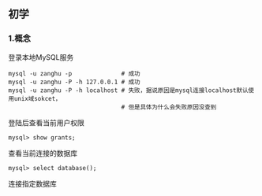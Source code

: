 ## 初学


### 1.概念

登录本地MySQL服务

```shell
mysql -u zanghu -p              # 成功
mysql -u zanghu -P -h 127.0.0.1 # 成功
mysql -u zanghu -P -h localhost # 失败，据说原因是mysql连接localhost默认使用unix域sokcet，
                                # 但是具体为什么会失败原因没查到
```

登陆后查看当前用户权限

```mysql
mysql> show grants;
```

查看当前连接的数据库

```mysql
mysql> select database();
```

连接指定数据库